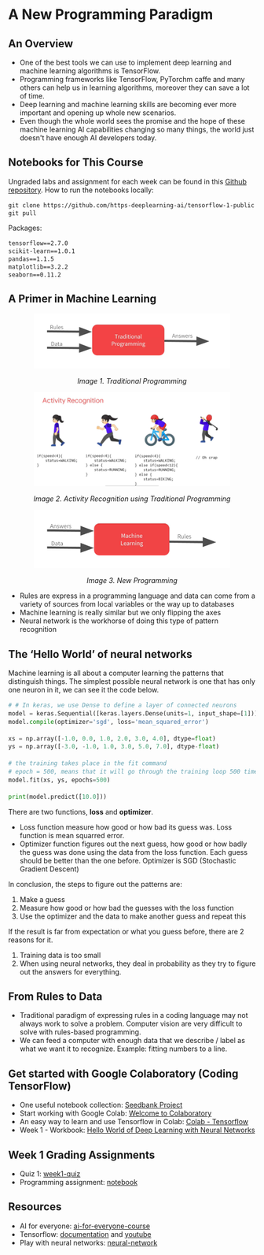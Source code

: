 # A New Programming Paradigm

## An Overview
* One of the best tools we can use to implement deep learning and machine learning algorithms is TensorFlow.
* Programming frameworks like TensorFlow, PyTorchm caffe and many others can help us in learning algorithms, moreover they can save a lot of time.
* Deep learning and machine learning skills are becoming ever more important and opening up whole new scenarios.
* Even though the whole world sees the promise and the hope of these machine learning AI capabilities changing so many things, the world just doesn't have enough AI developers today.

## Notebooks for This Course
Ungraded labs and assignment for each week can be found in this [Github repository](https://github.com/https-deeplearning-ai/tensorflow-1-public). 
How to run the notebooks locally:
```
git clone https://github.com/https-deeplearning-ai/tensorflow-1-public
git pull
```
Packages:
```
tensorflow==2.7.0
scikit-learn==1.0.1
pandas==1.1.5
matplotlib==3.2.2
seaborn==0.11.2
```

## A Primer in Machine Learning
<p align="center">
    <img src="img/capture-1.PNG" alt="traditional-programming" width="400"/>
</p>
<p align="center"><i>Image 1. Traditional Programming</i></p>

<p align="center">
    <img src="img/capture-3.PNG" alt="activity-recognition" width="400"/>
</p>
<p align="center"><i>Image 2. Activity Recognition using Traditional Programming</i></p>

<p align="center">
    <img src="img/capture-2.PNG" alt="new-programming" width="400"/>
</p>
<p align="center"><i>Image 3. New Programming</i></p>

* Rules are express in a programming language and data can come from a variety of sources from local variables or the way up to databases
* Machine learning is really similar but we only flipping the axes
* Neural network is the workhorse of doing this type of pattern recognition

## The ‘Hello World’ of neural networks
Machine learning is all about a computer learning the patterns that distinguish things. The simplest possible neural network is one that has only one neuron in it, we can see it the code below.

```python
# # In keras, we use Dense to define a layer of connected neurons
model = keras.Sequential([keras.layers.Dense(units=1, input_shape=[1])]) 
model.compile(optimizer='sgd', loss='mean_squared_error')

xs = np.array([-1.0, 0.0, 1.0, 2.0, 3.0, 4.0], dtype=float)
ys = np.array([-3.0, -1.0, 1.0, 3.0, 5.0, 7.0], dtype-float)

# the training takes place in the fit command
# epoch = 500, means that it will go through the training loop 500 times
model.fit(xs, ys, epochs=500)

print(model.predict([10.0]))
```

There are two functions, **loss** and **optimizer**. 
* Loss function measure how good or how bad its guess was. Loss function is mean squarred error.
* Optimizer function figures out the next guess, how good or how badly the guess was done using the data from the loss function. Each guess should be better than the one before. Optimizer is SGD (Stochastic Gradient Descent)

In conclusion, the steps to figure out the patterns are:
1. Make a guess
2. Measure how good or how bad the guesses with the loss function
3. Use the optimizer and the data to make another guess and repeat this

If the result is far from expectation or what you guess before, there are 2 reasons for it.
1. Training data is too small
2. When using neural networks, they deal in probability as they try to figure out the answers for everything.

## From Rules to Data
* Traditional paradigm of expressing rules in a coding language may not always work to solve a problem. Computer vision are very difficult to solve with rules-based programming.
* We can feed a computer with enough data that we describe / label as what we want it to recognize. Example: fitting numbers to a line.

## Get started with Google Colaboratory (Coding TensorFlow)

* One useful notebook collection: [Seedbank Project](research.google.com/seedbank)
* Start working with Google Colab: [Welcome to Colaboratory](colab.research.google.com)
* An easy way to learn and use Tensorflow in Colab: [Colab - Tensorflow](https://medium.com/tensorflow/colab-an-easy-way-to-learn-and-use-tensorflow-d74d1686e309)
* Week 1 - Workbook: [Hello World of Deep Learning with Neural Networks](https://github.com/https-deeplearning-ai/tensorflow-1-public/blob/main/C1/W1/ungraded_lab/C1_W1_Lab_1_hello_world_nn.ipynb)

## Week 1 Grading Assignments

* Quiz 1: [week1-quiz](Graded%20Assignments/week1-quiz.md)
* Programming assignment: [notebook](Graded%20Assignments/C1W1_Assignment.ipynb)

## Resources
* AI for everyone: [ai-for-everyone-course](https://www.deeplearning.ai/program/ai-for-everyone/)
* Tensorflow: [documentation](https://www.tensorflow.org/) and [youtube](https://www.youtube.com/tensorflow)
* Play with neural networks: [neural-network](http://playground.tensorflow.org/#activation=tanh&batchSize=10&dataset=circle&regDataset=reg-plane&learningRate=0.03&regularizationRate=0&noise=0&networkShape=4,2&seed=0.83151&showTestData=false&discretize=false&percTrainData=50&x=true&y=true&xTimesY=false&xSquared=false&ySquared=false&cosX=false&sinX=false&cosY=false&sinY=false&collectStats=false&problem=classification&initZero=false&hideText=false)